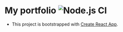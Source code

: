 # My portfolio ![Node.js CI](https://github.com/godmode97/godmode97.github.io/workflows/Node.js%20CI/badge.svg?branch=master)

- This project is bootstrapped with [Create React App](https://create-react-app.dev/docs/getting-started/).

